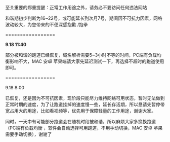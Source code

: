 
至关重要的郑重提醒：正常工作用途之外，请务必不要访问任何违法网站


和谐期初步判断为16~22号，或可能延长到次月7号，期间因不可抗力因素，网络波动较大，为您带来的不便深感抱歉 /抱拳

=================

**9.18 11:40**


部分被和谐的跑道已经恢复，域名解析需要5~3小时不等的时间，PC端有负载均衡影响不大，MAC 安卓 苹果端请大家先延迟测试一下，再选择不超时的跑道使用即可。

=================

9.18 8:00

已恢复，还是因为不可抗因素，现阶段只能尽力维持网络可用状态，暂时无法做到正常时期的速度，为了让跑道挂掉的速度慢一些，延长存活期，所以恳请先暂停带宽占用大的用途，比如看视频等，优先用于保障轻量的工作用途，谢谢大家。

同时，一天中有可能部分跑道会在随机时段被和谐，所以麻烦大家多换换跑道（PC端有负载均衡 ，软件会自动选择可用跑道，不用手动切换，MAC 安卓 苹果需要手动切换），谢谢了

 

 



 

